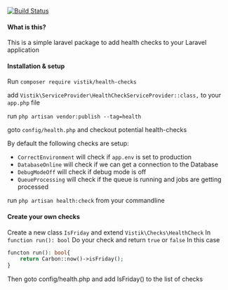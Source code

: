 [![Build Status](https://travis-ci.org/vistik/heath-checks.svg?branch=master)](https://travis-ci.org/vistik/heath-checks)

#### What is this?

This is a simple laravel package to add health checks to your Laravel application

#### Installation & setup

Run `composer require vistik/health-checks`

add `Vistik\ServiceProvider\HealthCheckServiceProvider::class,` to your `app.php` file

run `php artisan vendor:publish --tag=health`

goto `config/health.php` and checkout potential health-checks

By default the following checks are setup:
- `CorrectEnvironment` will check if `app.env` is set to production
- `DatabaseOnline` will check if we can get a connection to the Database
- `DebugModeOff` will check if debug mode is off
- `QueueProcessing` will check if the queue is running and jobs are getting processed

run `php artisan health:check` from your commandline

#### Create your own checks

Create a new class `IsFriday` and extend `Vistik\Checks\HealthCheck`
In `function run(): bool` Do your check and return `true` or `false`
In this case 
```php
functon run(): bool{
    return Carbon::now()->isFriday();
}
```

Then goto config/health.php and add IsFriday() to the list of checks